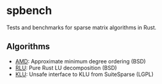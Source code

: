 # spbench

Tests and benchmarks for sparse matrix algorithms in Rust.

## Algorithms

- [AMD](https://crates.io/crates/amd): Approximate minimum degree ordering (BSD)
- [RLU](https://crates.io/crates/rlu): Pure Rust LU decomposition (BSD)
- [KLU](https://crates.io/crates/klu_sys): Unsafe interface to KLU from SuiteSparse (LGPL)
